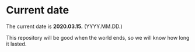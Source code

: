 # Current date

The current date is **2020.03.15.** (YYYY.MM.DD.)

This repository will be good when the world ends, so we will know how long it lasted.